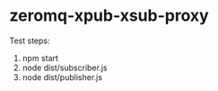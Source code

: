 # zeromq-xpub-xsub-proxy

Test steps:

1. npm start
2. node dist/subscriber.js
3. node dist/publisher.js
